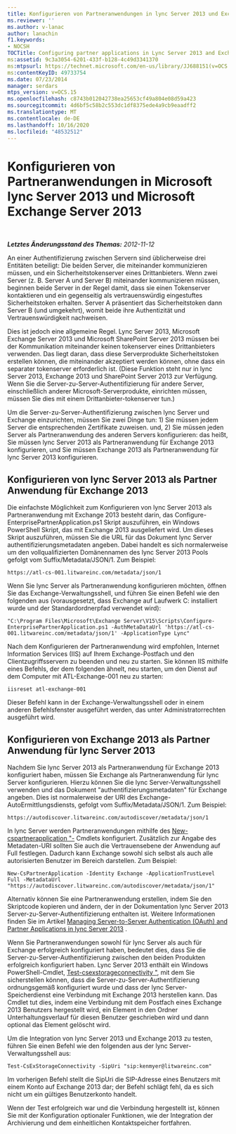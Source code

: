 ```yaml
---
title: Konfigurieren von Partneranwendungen in lync Server 2013 und Exchange Server 2013
ms.reviewer: ''
ms.author: v-lanac
author: lanachin
f1.keywords:
- NOCSH
TOCTitle: Configuring partner applications in Lync Server 2013 and Exchange Server 2013
ms:assetid: 9c3a3054-6201-433f-b128-4c49d3341370
ms:mtpsurl: https://technet.microsoft.com/en-us/library/JJ688151(v=OCS.15)
ms:contentKeyID: 49733754
ms.date: 07/23/2014
manager: serdars
mtps_version: v=OCS.15
ms.openlocfilehash: c8743b012042738ea25653cf49a804e08d59a423
ms.sourcegitcommit: 4d6bf5c58b2c553dc1df8375ede4a9cb9eaadff2
ms.translationtype: MT
ms.contentlocale: de-DE
ms.lasthandoff: 10/16/2020
ms.locfileid: "48532512"
---
```

# <a name="configuring-partner-applications-in-microsoft-lync-server-2013-and-microsoft-exchange-server-2013"></a>Konfigurieren von Partneranwendungen in Microsoft lync Server 2013 und Microsoft Exchange Server 2013

<div data-xmlns="http://www.w3.org/1999/xhtml">

<div class="topic" data-xmlns="http://www.w3.org/1999/xhtml" data-msxsl="urn:schemas-microsoft-com:xslt" data-cs="https://msdn.microsoft.com/">

<div data-asp="https://msdn2.microsoft.com/asp">



</div>

<div id="mainSection">

<div id="mainBody">

<span> </span>

_**Letztes Änderungsstand des Themas:** 2012-11-12_

An einer Authentifizierung zwischen Servern sind üblicherweise drei Entitäten beteiligt: Die beiden Server, die miteinander kommunizieren müssen, und ein Sicherheitstokenserver eines Drittanbieters. Wenn zwei Server (z. B. Server A und Server B) miteinander kommunizieren müssen, beginnen beide Server in der Regel damit, dass sie einen Tokenserver kontaktieren und ein gegenseitig als vertrauenswürdig eingestuftes Sicherheitstoken erhalten. Server A präsentiert das Sicherheitstoken dann Server B (und umgekehrt), womit beide ihre Authentizität und Vertrauenswürdigkeit nachweisen.

Dies ist jedoch eine allgemeine Regel. Lync Server 2013, Microsoft Exchange Server 2013 und Microsoft SharePoint Server 2013 müssen bei der Kommunikation miteinander keinen tokenserver eines Drittanbieters verwenden. Das liegt daran, dass diese Serverprodukte Sicherheitstoken erstellen können, die miteinander akzeptiert werden können, ohne dass ein separater tokenserver erforderlich ist. (Diese Funktion steht nur in lync Server 2013, Exchange 2013 und SharePoint Server 2013 zur Verfügung. Wenn Sie die Server-zu-Server-Authentifizierung für andere Server, einschließlich anderer Microsoft-Serverprodukte, einrichten müssen, müssen Sie dies mit einem Drittanbieter-tokenserver tun.)

Um die Server-zu-Server-Authentifizierung zwischen lync Server und Exchange einzurichten, müssen Sie zwei Dinge tun: 1) Sie müssen jedem Server die entsprechenden Zertifikate zuweisen. und, 2) Sie müssen jeden Server als Partneranwendung des anderen Servers konfigurieren: das heißt, Sie müssen lync Server 2013 als Partneranwendung für Exchange 2013 konfigurieren, und Sie müssen Exchange 2013 als Partneranwendung für lync Server 2013 konfigurieren.

<div>

## <a name="configuring-lync-server-2013-to-be-a-partner-application-for-exchange-2013"></a>Konfigurieren von lync Server 2013 als Partner Anwendung für Exchange 2013

Die einfachste Möglichkeit zum Konfigurieren von lync Server 2013 als Partneranwendung mit Exchange 2013 besteht darin, das Configure-EnterprisePartnerApplication.ps1 Skript auszuführen, ein Windows PowerShell Skript, das mit Exchange 2013 ausgeliefert wird. Um dieses Skript auszuführen, müssen Sie die URL für das Dokument lync Server authentifizierungsmetadaten angeben. Dabei handelt es sich normalerweise um den vollqualifizierten Domänennamen des lync Server 2013 Pools gefolgt vom Suffix/Metadata/JSON/1. Zum Beispiel:

    https://atl-cs-001.litwareinc.com/metadata/json/1

Wenn Sie lync Server als Partneranwendung konfigurieren möchten, öffnen Sie das Exchange-Verwaltungsshell, und führen Sie einen Befehl wie den folgenden aus (vorausgesetzt, dass Exchange auf Laufwerk C: installiert wurde und der Standardordnerpfad verwendet wird):

    "C:\Program Files\Microsoft\Exchange Server\V15\Scripts\Configure-EnterprisePartnerApplication.ps1 -AuthMetaDataUrl 'https://atl-cs-001.litwareinc.com/metadata/json/1' -ApplicationType Lync"

Nach dem Konfigurieren der Partneranwendung wird empfohlen, Internet Information Services (IIS) auf Ihrem Exchange-Postfach und den Clientzugriffsservern zu beenden und neu zu starten. Sie können IIS mithilfe eines Befehls, der dem folgenden ähnelt, neu starten, um den Dienst auf dem Computer mit ATL-Exchange-001 neu zu starten:

    iisreset atl-exchange-001

Dieser Befehl kann in der Exchange-Verwaltungsshell oder in einem anderen Befehlsfenster ausgeführt werden, das unter Administratorrechten ausgeführt wird.

</div>

<div>

## <a name="configuring-exchange-2013-to-be-a-partner-application-for-lync-server-2013"></a>Konfigurieren von Exchange 2013 als Partner Anwendung für lync Server 2013

Nachdem Sie lync Server 2013 als Partneranwendung für Exchange 2013 konfiguriert haben, müssen Sie Exchange als Partneranwendung für lync Server konfigurieren. Hierzu können Sie die lync Server-Verwaltungsshell verwenden und das Dokument "authentifizierungsmetadaten" für Exchange angeben. Dies ist normalerweise der URI des Exchange-AutoErmittlungsdiensts, gefolgt vom Suffix/Metadata/JSON/1. Zum Beispiel:

    https://autodiscover.litwareinc.com/autodiscover/metadata/json/1

In lync Server werden Partneranwendungen mithilfe des [New-cspartnerapplication "-](https://technet.microsoft.com/library/JJ204628(v=OCS.15)) Cmdlets konfiguriert. Zusätzlich zur Angabe des Metadaten-URI sollten Sie auch die Vertrauensebene der Anwendung auf Full festlegen. Dadurch kann Exchange sowohl sich selbst als auch alle autorisierten Benutzer im Bereich darstellen. Zum Beispiel:

    New-CsPartnerApplication -Identity Exchange -ApplicationTrustLevel Full -MetadataUrl "https://autodiscover.litwareinc.com/autodiscover/metadata/json/1"

Alternativ können Sie eine Partneranwendung erstellen, indem Sie den Skriptcode kopieren und ändern, der in der Dokumentation lync Server 2013 Server-zu-Server-Authentifizierung enthalten ist. Weitere Informationen finden Sie im Artikel [Managing Server-to-Server Authentication (OAuth) and Partner Applications in lync Server 2013](lync-server-2013-managing-server-to-server-authentication-oauth-and-partner-applications.md) .

Wenn Sie Partneranwendungen sowohl für lync Server als auch für Exchange erfolgreich konfiguriert haben, bedeutet dies, dass Sie die Server-zu-Server-Authentifizierung zwischen den beiden Produkten erfolgreich konfiguriert haben. Lync Server 2013 enthält ein Windows PowerShell-Cmdlet, [Test-csexstorageconnectivity "](https://technet.microsoft.com/library/JJ204740(v=OCS.15)), mit dem Sie sicherstellen können, dass die Server-zu-Server-Authentifizierung ordnungsgemäß konfiguriert wurde und dass der lync Server-Speicherdienst eine Verbindung mit Exchange 2013 herstellen kann. Das Cmdlet tut dies, indem eine Verbindung mit dem Postfach eines Exchange 2013 Benutzers hergestellt wird, ein Element in den Ordner Unterhaltungsverlauf für diesen Benutzer geschrieben wird und dann optional das Element gelöscht wird.

Um die Integration von lync Server 2013 und Exchange 2013 zu testen, führen Sie einen Befehl wie den folgenden aus der lync Server-Verwaltungsshell aus:

    Test-CsExStorageConnectivity -SipUri "sip:kenmyer@litwareinc.com"

Im vorherigen Befehl stellt die SipUri die SIP-Adresse eines Benutzers mit einem Konto auf Exchange 2013 dar; der Befehl schlägt fehl, da es sich nicht um ein gültiges Benutzerkonto handelt.

Wenn der Test erfolgreich war und die Verbindung hergestellt ist, können Sie mit der Konfiguration optionaler Funktionen, wie der Integration der Archivierung und dem einheitlichen Kontaktspeicher fortfahren.

</div>

</div>

<span> </span>

</div>

</div>

</div>

